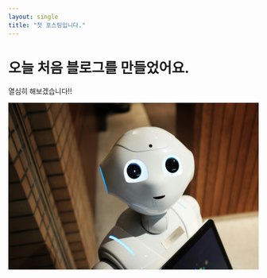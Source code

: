 ```yaml
---
layout: single
title: "첫 포스팅입니다."
---
```


# 오늘 처음 블로그를 만들었어요.
열심히 해보겠습니다!!

![샘플 이미지입니다.](../images/2025-01-06-first/test_image.jpg)
